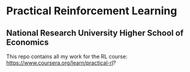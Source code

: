 # Practical Reinforcement Learning
## National Research University Higher School of Economics

This repo contains all my work for the RL course: https://www.coursera.org/learn/practical-rl?

